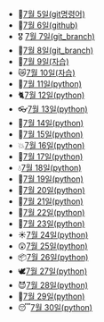 - 💪[7월 5일(git명령어)](./7.5_git_간단한_명령어_정리.md)
- 🚩[7월 6일(github)](./7.6_git_수업내용.md)
- 🎖️ [7월 7일(git_branch)](./7.7_수업.md)
- 🌅[7월 8일(git_branch)](./7.8_수업.MD)
- 👿[7월 9일(자습)](./7.9_자습.md)
- 😿[7월 10일(자습)](./7.10_자습.md)
- 🧐[7월 11일(python)](./7.11_python.md)
- 🐈[7월 12일(python)](./7.12_python.md)
- 👓[7월 13일(python)](./7.13_python.md)
- 🤢[7월 14일(python)](./7.14_python.md)
- 🐶[7월 15일(python)](./7.15_python.md)
- 💥[7월 16일(python)](./7.16_python.md)
- 🍅[7월 17일(python)](./7.17_python.md)
- 💧[7월 18일(python)](./7.18_python.md)
- 🧠[7월 19일(python)](./7.19_python.md)
- 🎁[7월 20일(python)](./7.20_python.md)
- 🌂[7월 21일(python)](./7.21_python.md)
- 💨[7월 22일(python)](./7.22_python.md)
- 🤪[7월 23일(python)](./7.23_python_json.md)
- ☀️[7월 24일(python)](./7.24_python_swEA.md)
- 😲[7월 25일(python)](./7.25_python.md)
- 📦[7월 26일(python)](./7.26_python.md)
- 🕊️[7월 27일(python)](./7.27_python.md)
- 😈[7월 28일(python)](./7.28_python.md)
- 🥵[7월 29일(python)](./7.29_python.md)
- 😴[7월 30일(python)](./7.30_자습.md)
